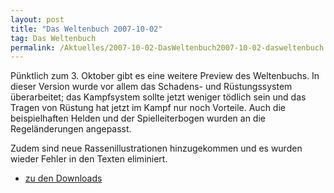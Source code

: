 ```yaml
---
layout: post
title: "Das Weltenbuch 2007-10-02"
tag: Das Weltenbuch
permalink: /Aktuelles/2007-10-02-DasWeltenbuch2007-10-02-dasweltenbuch
---
```


Pünktlich zum 3. Oktober gibt es eine weitere Preview des Weltenbuchs. In dieser Version wurde vor allem das Schadens- und Rüstungssystem überarbeitet; das Kampfsystem sollte jetzt weniger tödlich sein und das Tragen von Rüstung hat jetzt im Kampf nur noch Vorteile. Auch die beispielhaften Helden und der Spielleiterbogen wurden an die Regeländerungen angepasst.

Zudem sind neue Rassenillustrationen hinzugekommen und es wurden wieder Fehler in den Texten eliminiert.

- [zu den Downloads](https://dasweltenbuch.jcgames.de/Publikationen/)
